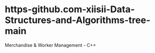 # https-github.com-xiisii-Data-Structures-and-Algorithms-tree-main
Merchandise &amp; Worker Management - C++
